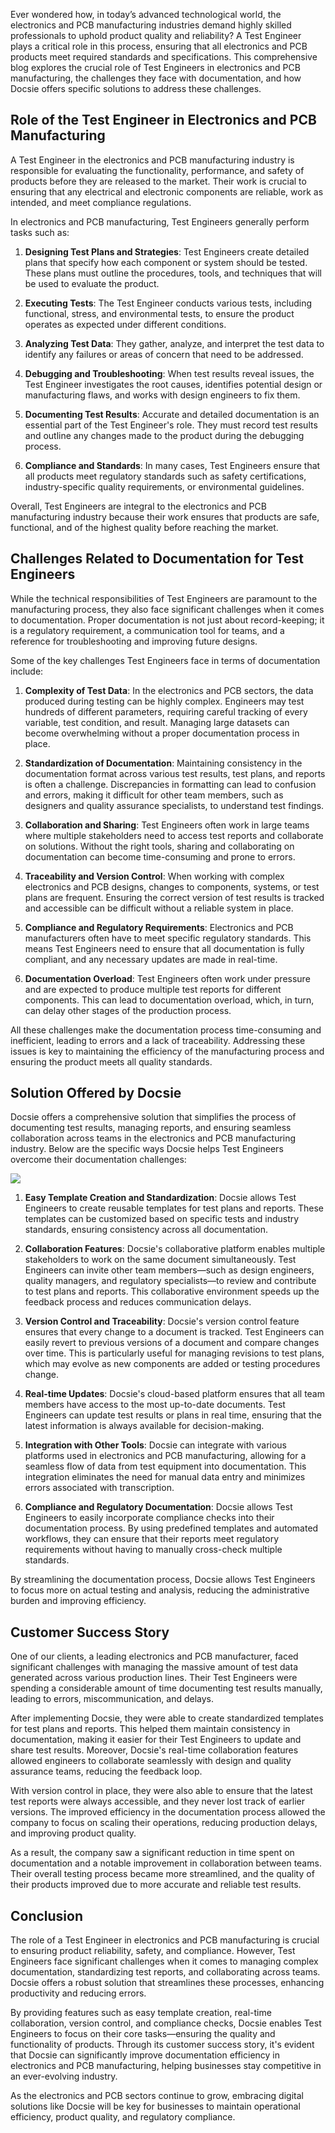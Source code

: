 Ever wondered how, in today’s advanced technological world, the electronics and PCB manufacturing industries demand highly skilled professionals to uphold product quality and reliability? A Test Engineer plays a critical role in this process, ensuring that all electronics and PCB products meet required standards and specifications. This comprehensive blog explores the crucial role of Test Engineers in electronics and PCB manufacturing, the challenges they face with documentation, and how Docsie offers specific solutions to address these challenges.

## Role of the Test Engineer in Electronics and PCB Manufacturing

A Test Engineer in the electronics and PCB manufacturing industry is responsible for evaluating the functionality, performance, and safety of products before they are released to the market. Their work is crucial to ensuring that any electrical and electronic components are reliable, work as intended, and meet compliance regulations.

In electronics and PCB manufacturing, Test Engineers generally perform tasks such as:

1. **Designing Test Plans and Strategies**: Test Engineers create detailed plans that specify how each component or system should be tested. These plans must outline the procedures, tools, and techniques that will be used to evaluate the product.

2. **Executing Tests**: The Test Engineer conducts various tests, including functional, stress, and environmental tests, to ensure the product operates as expected under different conditions.

3. **Analyzing Test Data**: They gather, analyze, and interpret the test data to identify any failures or areas of concern that need to be addressed.

4. **Debugging and Troubleshooting**: When test results reveal issues, the Test Engineer investigates the root causes, identifies potential design or manufacturing flaws, and works with design engineers to fix them.

5. **Documenting Test Results**: Accurate and detailed documentation is an essential part of the Test Engineer's role. They must record test results and outline any changes made to the product during the debugging process.

6. **Compliance and Standards**: In many cases, Test Engineers ensure that all products meet regulatory standards such as safety certifications, industry-specific quality requirements, or environmental guidelines.

Overall, Test Engineers are integral to the electronics and PCB manufacturing industry because their work ensures that products are safe, functional, and of the highest quality before reaching the market.

## Challenges Related to Documentation for Test Engineers

While the technical responsibilities of Test Engineers are paramount to the manufacturing process, they also face significant challenges when it comes to documentation. Proper documentation is not just about record-keeping; it is a regulatory requirement, a communication tool for teams, and a reference for troubleshooting and improving future designs.

Some of the key challenges Test Engineers face in terms of documentation include:

1. **Complexity of Test Data**: In the electronics and PCB sectors, the data produced during testing can be highly complex. Engineers may test hundreds of different parameters, requiring careful tracking of every variable, test condition, and result. Managing large datasets can become overwhelming without a proper documentation process in place.

2. **Standardization of Documentation**: Maintaining consistency in the documentation format across various test results, test plans, and reports is often a challenge. Discrepancies in formatting can lead to confusion and errors, making it difficult for other team members, such as designers and quality assurance specialists, to understand test findings.

3. **Collaboration and Sharing**: Test Engineers often work in large teams where multiple stakeholders need to access test reports and collaborate on solutions. Without the right tools, sharing and collaborating on documentation can become time-consuming and prone to errors.

4. **Traceability and Version Control**: When working with complex electronics and PCB designs, changes to components, systems, or test plans are frequent. Ensuring the correct version of test results is tracked and accessible can be difficult without a reliable system in place.

5. **Compliance and Regulatory Requirements**: Electronics and PCB manufacturers often have to meet specific regulatory standards. This means Test Engineers need to ensure that all documentation is fully compliant, and any necessary updates are made in real-time.

6. **Documentation Overload**: Test Engineers often work under pressure and are expected to produce multiple test reports for different components. This can lead to documentation overload, which, in turn, can delay other stages of the production process.

All these challenges make the documentation process time-consuming and inefficient, leading to errors and a lack of traceability. Addressing these issues is key to maintaining the efficiency of the manufacturing process and ensuring the product meets all quality standards.

## Solution Offered by Docsie

Docsie offers a comprehensive solution that simplifies the process of documenting test results, managing reports, and ensuring seamless collaboration across teams in the electronics and PCB manufacturing industry. Below are the specific ways Docsie helps Test Engineers overcome their documentation challenges:

![](https://cdn.docsie.io/workspace_PxAvC1Uenuc7ad6H3/doc_wn84Jkoc6hIMTO2eE/file_gejSDBalG6XIlaugg/image_28affdea-4c17-8b5d-5089-d055c22576a6.jpg)

1. **Easy Template Creation and Standardization**: Docsie allows Test Engineers to create reusable templates for test plans and reports. These templates can be customized based on specific tests and industry standards, ensuring consistency across all documentation.

2. **Collaboration Features**: Docsie's collaborative platform enables multiple stakeholders to work on the same document simultaneously. Test Engineers can invite other team members—such as design engineers, quality managers, and regulatory specialists—to review and contribute to test plans and reports. This collaborative environment speeds up the feedback process and reduces communication delays.

3. **Version Control and Traceability**: Docsie's version control feature ensures that every change to a document is tracked. Test Engineers can easily revert to previous versions of a document and compare changes over time. This is particularly useful for managing revisions to test plans, which may evolve as new components are added or testing procedures change.

4. **Real-time Updates**: Docsie's cloud-based platform ensures that all team members have access to the most up-to-date documents. Test Engineers can update test results or plans in real time, ensuring that the latest information is always available for decision-making.

5. **Integration with Other Tools**: Docsie can integrate with various platforms used in electronics and PCB manufacturing, allowing for a seamless flow of data from test equipment into documentation. This integration eliminates the need for manual data entry and minimizes errors associated with transcription.

6. **Compliance and Regulatory Documentation**: Docsie allows Test Engineers to easily incorporate compliance checks into their documentation process. By using predefined templates and automated workflows, they can ensure that their reports meet regulatory requirements without having to manually cross-check multiple standards.

By streamlining the documentation process, Docsie allows Test Engineers to focus more on actual testing and analysis, reducing the administrative burden and improving efficiency.

## Customer Success Story

One of our clients, a leading electronics and PCB manufacturer, faced significant challenges with managing the massive amount of test data generated across various production lines. Their Test Engineers were spending a considerable amount of time documenting test results manually, leading to errors, miscommunication, and delays.

After implementing Docsie, they were able to create standardized templates for test plans and reports. This helped them maintain consistency in documentation, making it easier for their Test Engineers to update and share test results. Moreover, Docsie's real-time collaboration features allowed engineers to collaborate seamlessly with design and quality assurance teams, reducing the feedback loop.

With version control in place, they were also able to ensure that the latest test reports were always accessible, and they never lost track of earlier versions. The improved efficiency in the documentation process allowed the company to focus on scaling their operations, reducing production delays, and improving product quality.

As a result, the company saw a significant reduction in time spent on documentation and a notable improvement in collaboration between teams. Their overall testing process became more streamlined, and the quality of their products improved due to more accurate and reliable test results.

## Conclusion

The role of a Test Engineer in electronics and PCB manufacturing is crucial to ensuring product reliability, safety, and compliance. However, Test Engineers face significant challenges when it comes to managing complex documentation, standardizing test reports, and collaborating across teams. Docsie offers a robust solution that streamlines these processes, enhancing productivity and reducing errors.

By providing features such as easy template creation, real-time collaboration, version control, and compliance checks, Docsie enables Test Engineers to focus on their core tasks—ensuring the quality and functionality of products. Through its customer success story, it's evident that Docsie can significantly improve documentation efficiency in electronics and PCB manufacturing, helping businesses stay competitive in an ever-evolving industry.

As the electronics and PCB sectors continue to grow, embracing digital solutions like Docsie will be key for businesses to maintain operational efficiency, product quality, and regulatory compliance.

